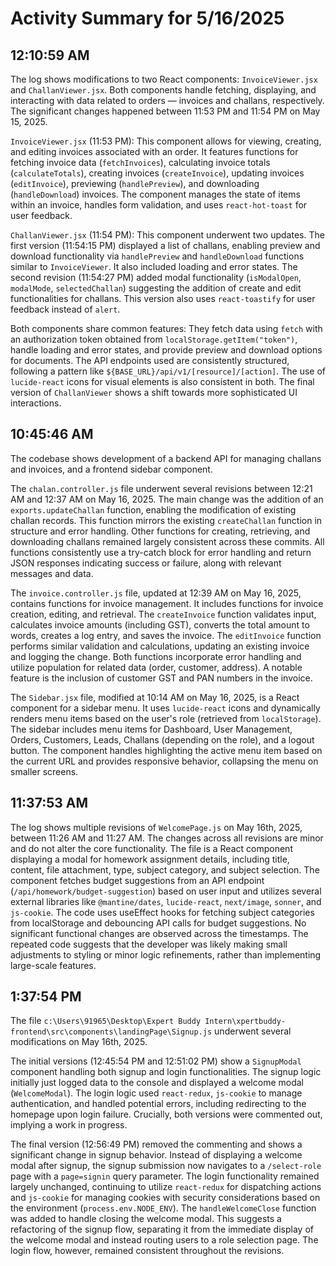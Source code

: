 # Activity Summary for 5/16/2025

## 12:10:59 AM
The log shows modifications to two React components: `InvoiceViewer.jsx` and `ChallanViewer.jsx`.  Both components handle fetching, displaying, and interacting with data related to orders — invoices and challans, respectively.  The significant changes happened between 11:53 PM and 11:54 PM on May 15, 2025.

`InvoiceViewer.jsx` (11:53 PM): This component allows for viewing, creating, and editing invoices associated with an order. It features functions for fetching invoice data (`fetchInvoices`), calculating invoice totals (`calculateTotals`), creating invoices (`createInvoice`), updating invoices (`editInvoice`), previewing (`handlePreview`), and downloading (`handleDownload`) invoices.  The component manages the state of items within an invoice, handles form validation, and uses `react-hot-toast` for user feedback.

`ChallanViewer.jsx` (11:54 PM): This component underwent two updates. The first version (11:54:15 PM) displayed a list of challans, enabling preview and download functionality via `handlePreview` and `handleDownload` functions similar to `InvoiceViewer`. It also included loading and error states. The second revision (11:54:27 PM) added modal functionality (`isModalOpen`, `modalMode`, `selectedChallan`) suggesting the addition of create and edit functionalities for challans.  This version also uses `react-toastify` for user feedback instead of `alert`.

Both components share common features:  They fetch data using `fetch` with an authorization token obtained from `localStorage.getItem("token")`,  handle loading and error states, and provide preview and download options for documents.  The API endpoints used are consistently structured, following a pattern like `${BASE_URL}/api/v1/[resource]/[action]`.  The use of `lucide-react` icons for visual elements is also consistent in both. The final version of `ChallanViewer` shows a shift towards more sophisticated UI interactions.


## 10:45:46 AM
The codebase shows development of a backend API for managing challans and invoices, and a frontend sidebar component.

The `chalan.controller.js` file underwent several revisions between 12:21 AM and 12:37 AM on May 16, 2025.  The main change was the addition of an `exports.updateChallan` function, enabling the modification of existing challan records. This function mirrors the existing `createChallan` function in structure and error handling.  Other functions for creating, retrieving, and downloading challans remained largely consistent across these commits.  All functions consistently use a try-catch block for error handling and return JSON responses indicating success or failure, along with relevant messages and data.

The `invoice.controller.js` file, updated at 12:39 AM on May 16, 2025, contains functions for invoice management.  It includes functions for invoice creation, editing, and retrieval.  The `createInvoice` function validates input, calculates invoice amounts (including GST), converts the total amount to words, creates a log entry, and saves the invoice. The `editInvoice` function performs similar validation and calculations, updating an existing invoice and logging the change.  Both functions incorporate error handling and utilize population for related data (order, customer, address).  A notable feature is the inclusion of  customer GST and PAN numbers in the invoice.

The `Sidebar.jsx` file, modified at 10:14 AM on May 16, 2025, is a React component for a sidebar menu. It uses `lucide-react` icons and dynamically renders menu items based on the user's role (retrieved from `localStorage`).  The sidebar includes menu items for Dashboard, User Management, Orders, Customers, Leads, Challans (depending on the role), and a logout button.  The component handles highlighting the active menu item based on the current URL and provides responsive behavior, collapsing the menu on smaller screens.


## 11:37:53 AM
The log shows multiple revisions of `WelcomePage.js` on May 16th, 2025, between 11:26 AM and 11:27 AM.  The changes across all revisions are minor and do not alter the core functionality. The file is a React component displaying a modal for homework assignment details, including title, content, file attachment, type, subject category, and subject selection.  The component fetches budget suggestions from an API endpoint (`/api/homework/budget-suggestion`) based on user input and utilizes several external libraries like `@mantine/dates`, `lucide-react`, `next/image`, `sonner`, and `js-cookie`.  The code uses useEffect hooks for fetching subject categories from localStorage and debouncing API calls for budget suggestions. No significant functional changes are observed across the timestamps.  The repeated code suggests that the developer was likely making small adjustments to styling or minor logic refinements, rather than implementing large-scale features.


## 1:37:54 PM
The file `c:\Users\91965\Desktop\Expert Buddy Intern\xpertbuddy-frontend\src\components\landingPage\Signup.js` underwent several modifications on May 16th, 2025.

The initial versions (12:45:54 PM and 12:51:02 PM) show a `SignupModal` component handling both signup and login functionalities.  The signup logic initially just logged data to the console and displayed a welcome modal (`WelcomeModal`).  The login logic used `react-redux`, `js-cookie` to manage authentication, and handled potential errors, including redirecting to the homepage upon login failure.  Crucially, both versions were commented out, implying a work in progress.

The final version (12:56:49 PM) removed the commenting and shows a significant change in signup behavior. Instead of displaying a welcome modal after signup,  the signup submission now navigates to a `/select-role` page with a `page=signin` query parameter. The login functionality remained largely unchanged, continuing to utilize `react-redux` for dispatching actions and `js-cookie` for managing cookies with security considerations based on the environment (`process.env.NODE_ENV`). The `handleWelcomeClose` function was added to handle closing the welcome modal.  This suggests a refactoring of the signup flow, separating it from the immediate display of the welcome modal and instead routing users to a role selection page.  The login flow, however, remained consistent throughout the revisions.
